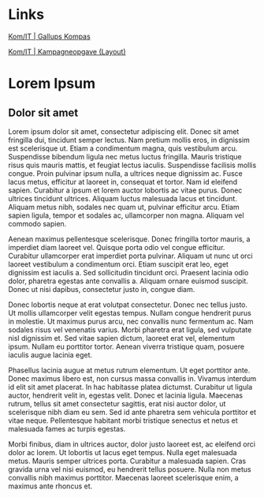 # Links
  [Kom/IT | Gallups Kompas](./fullPage)
  
  [Kom/IT | Kampagneopgave (Layout)](//tobias.frejo.dk/kampagneopgave/)
  
  
# Lorem Ipsum

## Dolor sit amet

Lorem ipsum dolor sit amet, consectetur adipiscing elit. Donec sit amet fringilla dui, tincidunt semper lectus. Nam pretium mollis eros, in dignissim est scelerisque ut. Etiam a condimentum magna, quis vestibulum arcu. Suspendisse bibendum ligula nec metus luctus fringilla. Mauris tristique risus quis mauris mattis, et feugiat lectus iaculis. Suspendisse facilisis mollis congue. Proin pulvinar ipsum nulla, a ultrices neque dignissim ac. Fusce lacus metus, efficitur at laoreet in, consequat et tortor. Nam id eleifend sapien. Curabitur a ipsum et lorem auctor lobortis ac vitae purus. Donec ultrices tincidunt ultrices. Aliquam luctus malesuada lacus et tincidunt. Aliquam metus nibh, sodales nec quam ut, pulvinar efficitur arcu. Etiam sapien ligula, tempor et sodales ac, ullamcorper non magna. Aliquam vel commodo sapien.

Aenean maximus pellentesque scelerisque. Donec fringilla tortor mauris, a imperdiet diam laoreet vel. Quisque porta odio vel congue efficitur. Curabitur ullamcorper erat imperdiet porta pulvinar. Aliquam ut nunc ut orci laoreet vestibulum a condimentum orci. Etiam suscipit erat leo, eget dignissim est iaculis a. Sed sollicitudin tincidunt orci. Praesent lacinia odio dolor, pharetra egestas ante convallis a. Aliquam ornare euismod suscipit. Donec ut nisi dapibus, consectetur justo in, congue diam.

Donec lobortis neque at erat volutpat consectetur. Donec nec tellus justo. Ut mollis ullamcorper velit egestas tempus. Nullam congue hendrerit purus in molestie. Ut maximus purus arcu, nec convallis nunc fermentum ac. Nam sodales risus vel venenatis varius. Morbi pharetra erat ligula, sed vulputate nisl dignissim et. Sed vitae sapien dictum, laoreet erat vel, elementum ipsum. Nullam eu porttitor tortor. Aenean viverra tristique quam, posuere iaculis augue lacinia eget.

Phasellus lacinia augue at metus rutrum elementum. Ut eget porttitor ante. Donec maximus libero est, non cursus massa convallis in. Vivamus interdum id elit sit amet placerat. In hac habitasse platea dictumst. Curabitur ut ligula auctor, hendrerit velit in, egestas velit. Donec et lacinia ligula. Maecenas rutrum, tellus sit amet consectetur sagittis, erat nisi auctor dolor, ut scelerisque nibh diam eu sem. Sed id ante pharetra sem vehicula porttitor et vitae neque. Pellentesque habitant morbi tristique senectus et netus et malesuada fames ac turpis egestas.

Morbi finibus, diam in ultrices auctor, dolor justo laoreet est, ac eleifend orci dolor ac lorem. Ut lobortis ut lacus eget tempus. Nulla eget malesuada metus. Mauris semper ultrices porta. Curabitur a malesuada sapien. Cras gravida urna vel nisi euismod, eu hendrerit tellus posuere. Nulla non metus convallis nibh maximus porttitor. Maecenas laoreet scelerisque enim, a maximus ante rhoncus et.
